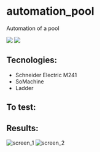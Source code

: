 # automation_pool

Automation of a pool 


![](https://img.shields.io/github/repo-size/ivan-pinto/automation_pool)
![](https://img.shields.io/github/license/ivan-pinto/automation_pool)

## Tecnologies:

- Schneider Electric M241
- SoMachine
- Ladder

## To test:



## Results:

![screen_1](https://user-images.githubusercontent.com/63113730/133429140-a399945e-1512-418e-9056-12f54ca04315.png)
![screen_2](https://user-images.githubusercontent.com/63113730/133429182-5ec37875-e253-43f0-aba0-75d7df466dcc.png)


